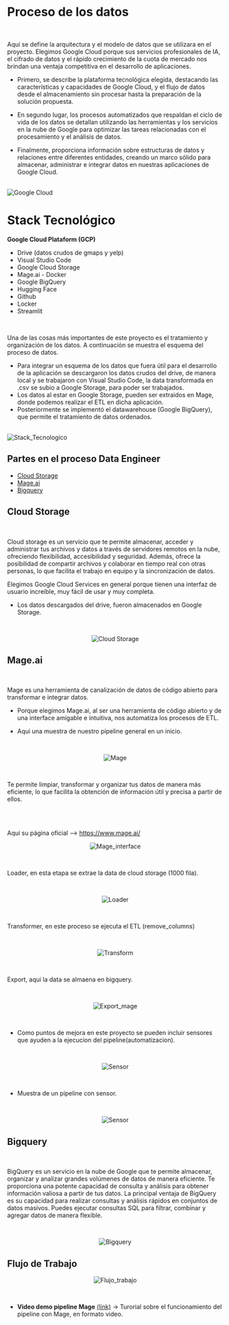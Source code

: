 # **Proceso de los datos**
<br>

Aquí se define la arquitectura y el modelo de datos que se utilizara en el proyecto. Elegimos Google Cloud porque sus servicios profesionales de IA, el cifrado de datos y el rápido crecimiento de la cuota de mercado nos brindan una ventaja competitiva en el desarrollo de aplicaciones.

- Primero, se describe la plataforma tecnológica elegida, destacando las características y capacidades de Google Cloud, y el flujo de datos desde el almacenamiento sin procesar hasta la preparación de la solución propuesta.

- En segundo lugar, los procesos automatizados que respaldan el ciclo de vida de los datos se detallan utilizando las herramientas y los servicios en la nube de Google para optimizar las tareas relacionadas con el procesamiento y el análisis de datos.
 
- Finalmente, proporciona información sobre estructuras de datos y relaciones entre diferentes entidades, creando un marco sólido para almacenar, administrar e integrar datos en nuestras aplicaciones de Google Cloud.

</br>

<img src="./src/Google_cloud.png" alt="Google Cloud">


# **Stack Tecnológico**

**Google Cloud Plataform (GCP)**

- Drive (datos crudos de gmaps y yelp)
- Visual Studio Code
- Google Cloud Storage
- Mage.ai - Docker
- Google BigQuery
- Hugging Face
- Github
- Locker
- Streamlit

<br>

Una de las cosas más importantes de este proyecto es el tratamiento y organización de los datos. A continuación se muestra el esquema del proceso de datos.
- Para integrar un esquema de los datos que fuera útil para el desarrollo de la aplicación se descargaron los datos crudos del drive, de manera local y se trabajaron con Visual Studio Code, la data transformada en .csv se subio a Google Storage, para poder ser trabajados.
- Los datos al estar en Google Storage, pueden ser extraidos en Mage, donde podemos realizar el ETL en dicha aplicación.
- Posteriormente se implementó el datawarehouse (Google BigQuery), que permite el tratamiento de datos ordenados.


</br>

<img src="./src/Stack_tecnologico.PNG" alt="Stack_Tecnologico">

## Partes en el proceso Data Engineer

- [Cloud Storage](#cloud-storage)
- [Mage.ai](#mage.ai)
- [Bigquery](#bigquery)

## Cloud Storage

<br>

Cloud storage es un servicio que te permite almacenar, acceder y administrar tus archivos y datos a través de servidores remotos en la nube, ofreciendo flexibilidad, accesibilidad y seguridad. Además, ofrece la posibilidad de compartir archivos y colaborar en tiempo real con otras personas, lo que facilita el trabajo en equipo y la sincronización de datos.

Elegimos Google Cloud Services en general porque tienen una interfaz de usuario increíble, muy fácil de usar y muy completa. 

- Los datos descargados del drive, fueron almacenados en Google Storage.

</br>


<p align=center><img src="./src/Cloud_storage.PNG" alt="Cloud Storage"></p>


## Mage.ai

<br>

Mage es una herramienta de canalización de datos de código abierto para transformar e integrar datos.

- Porque elegimos Mage.ai, al ser una herramienta de código abierto y de una interface amigable e intuitiva, nos automatiza los procesos de ETL.

- Aqui una muestra de nuestro pipeline general en un inicio.

</br>

<p align=center><img src="./src/Mage.PNG" alt="Mage"></p>

<br>

Te permite limpiar, transformar y organizar tus datos de manera más eficiente, lo que facilita la obtención de información útil y precisa a partir de ellos.

</br>

<br>Aquí su página oficial --> https://www.mage.ai/</br>


<p align=center><img src="./src/Mage_interface.PNG" alt="Mage_interface"></p>

<br>

Loader, en esta etapa se extrae la data de cloud storage (1000 fila).

</br>

<p align=center><img src="./src/Loader_mage.PNG" alt="Loader"></p>

<br>

Transformer, en este proceso se ejecuta el ETL (remove_columns)

</br>

<p align=center><img src="./src/Transform_mage.PNG" alt="Transform"></p>

<br>

Export, aqui la data se almaena en bigquery.

</br>

<p align=center><img src="./src/Export_mage.PNG" alt="Export_mage"></p>

<br>

- Como puntos de mejora en este proyecto se pueden incluir sensores que ayuden a la ejecucion del pipeline(automatizacion).

</br>

<p align=center><img src="./src/Sensor_mage.PNG" alt="Sensor"></p>

<br>

- Muestra de un pipeline con sensor.

</br>

<p align=center><img src="./src/Pipeline_mage.PNG" alt="Sensor"></p>

## Bigquery

<br>

 BigQuery es un servicio en la nube de Google que te permite almacenar, organizar y analizar grandes volúmenes de datos de manera eficiente. Te proporciona una potente capacidad de consulta y análisis para obtener información valiosa a partir de tus datos. La principal ventaja de BigQuery es su capacidad para realizar consultas y análisis rápidos en conjuntos de datos masivos. Puedes ejecutar consultas SQL para filtrar, combinar y agregar datos de manera flexible.

</br>

<p align=center><img src="./src//Bigquery.PNG" alt="Bigquery"></p>


## Flujo de Trabajo

<p align=center><img src="./src/Flujo_Trabajo.PNG" alt="Flujo_trabajo"></p>


<br>

- **Video demo pipeline Mage** [(link)](https://drive.google.com/drive/folders/1k3WgKGuY7SWydOvDJU7oKH8ZJn8JlTHD?usp=sharing)  →  Turorial sobre el funcionamiento del pipeline con Mage, en formato video.

</br>







